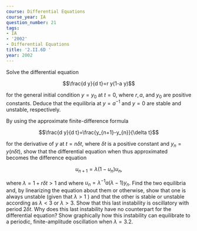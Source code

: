```yaml
---
course: Differential Equations
course_year: IA
question_number: 21
tags:
- IA
- '2002'
- Differential Equations
title: '2.II.6D '
year: 2002
---
```



Solve the differential equation

$$\frac{d y}{d t}=r y(1-a y)$$

for the general initial condition $y=y_{0}$ at $t=0$, where $r, a$, and $y_{0}$ are positive constants. Deduce that the equilibria at $y=a^{-1}$ and $y=0$ are stable and unstable, respectively.

By using the approximate finite-difference formula

$$\frac{d y}{d t}=\frac{y_{n+1}-y_{n}}{\delta t}$$

for the derivative of $y$ at $t=n \delta t$, where $\delta t$ is a positive constant and $y_{n}=y(n \delta t)$, show that the differential equation when thus approximated becomes the difference equation

$$u_{n+1}=\lambda\left(1-u_{n}\right) u_{n},$$

where $\lambda=1+r \delta t>1$ and where $u_{n}=\lambda^{-1} a(\lambda-1) y_{n}$. Find the two equilibria and, by linearizing the equation about them or otherwise, show that one is always unstable (given that $\lambda>1$ ) and that the other is stable or unstable according as $\lambda<3$ or $\lambda>3$. Show that this last instability is oscillatory with period $2 \delta t$. Why does this last instability have no counterpart for the differential equation? Show graphically how this instability can equilibrate to a periodic, finite-amplitude oscillation when $\lambda=3.2$.